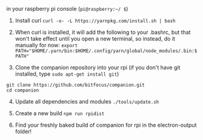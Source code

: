 in your raspberry pi console (```pi@raspberry:~/ $```)

1. Install curl
```curl -o- -L https://yarnpkg.com/install.sh | bash```

2. When curl is installed, it will add the following to your .bashrc, but that won't take effect until you open a new terminal, so instead, do it manually for now:
```export PATH="$HOME/.yarn/bin:$HOME/.config/yarn/global/node_modules/.bin:$PATH"```

3. Clone the companion repository into your rpi (if you don't have git installed, type ```sudo apt-get install git```)
```
git clone https://github.com/bitfocus/companion.git
cd companion
```

4. Update all dependencies and modules
```./tools/update.sh```

5. Create a new build
```npm run rpidist```

6. Find your freshly baked build of companion for rpi in the electron-output folder!
